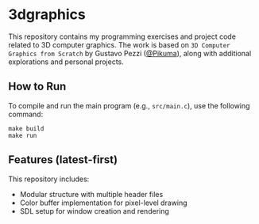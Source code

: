 # 3dgraphics
This repository contains my programming exercises and project code related to 3D computer graphics. The work is based on `3D Computer Graphics from Scratch` by Gustavo Pezzi ([@Pikuma](https://www.pikuma.com)), along with additional explorations and personal projects.

## How to Run
To compile and run the main program (e.g., `src/main.c`), use the following command:
```
make build
make run
```

## Features (latest-first)
This repository includes:
* Modular structure with multiple header files
* Color buffer implementation for pixel-level drawing
* SDL setup for window creation and rendering
